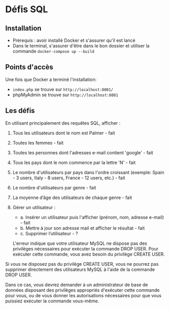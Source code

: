 # Défis SQL

## Installation

- Prérequis : avoir installé Docker et s'assurer qu'il est lancé
- Dans le terminal, s'assurer d'être dans le bon dossier et utiliser la commande `docker-compose up --build`

## Points d'accès

Une fois que Docker a terminé l'installation:

- `index.php` se trouve sur `http://localhost:8001/`
- phpMyAdmin se trouve sur `http://localhost:8081`

## Les défis

En utilisant principalement des requêtes SQL, afficher :

1. Tous les utilisateurs dont le nom est Palmer - fait
2. Toutes les femmes - fait
3. Toutes les personnes dont l'adresses e-mail contient 'google' - fait
4. Tous les pays dont le nom commence par la lettre 'N' - fait
5. Le nombre d'utilisateurs par pays dans l'ordre croissant (exemple: Spain - 3 users, Italy - 8 users, France - 12 users, etc.) - fait
6. Le nombre d'utilisateurs par genre - fait
7. La moyenne d’âge des utilisateurs de chaque genre - fait
8. Gérer un utilisateur :

   - a. Insérer un utilisateur puis l'afficher (prénom, nom, adresse e-mail) - fait
   - b. Mettre à jour son adresse mail et afficher le résultat - fait
   - c. Supprimer l’utilisateur - ?

   L'erreur indique que votre utilisateur MySQL ne dispose pas des privilèges nécessaires pour exécuter la commande DROP USER. Pour exécuter cette commande, vous avez besoin du privilège CREATE USER.

Si vous ne disposez pas du privilège CREATE USER, vous ne pourrez pas supprimer directement des utilisateurs MySQL à l'aide de la commande DROP USER.

Dans ce cas, vous devrez demander à un administrateur de base de données disposant des privilèges appropriés d'exécuter cette commande pour vous, ou de vous donner les autorisations nécessaires pour que vous puissiez exécuter la commande vous-même.
